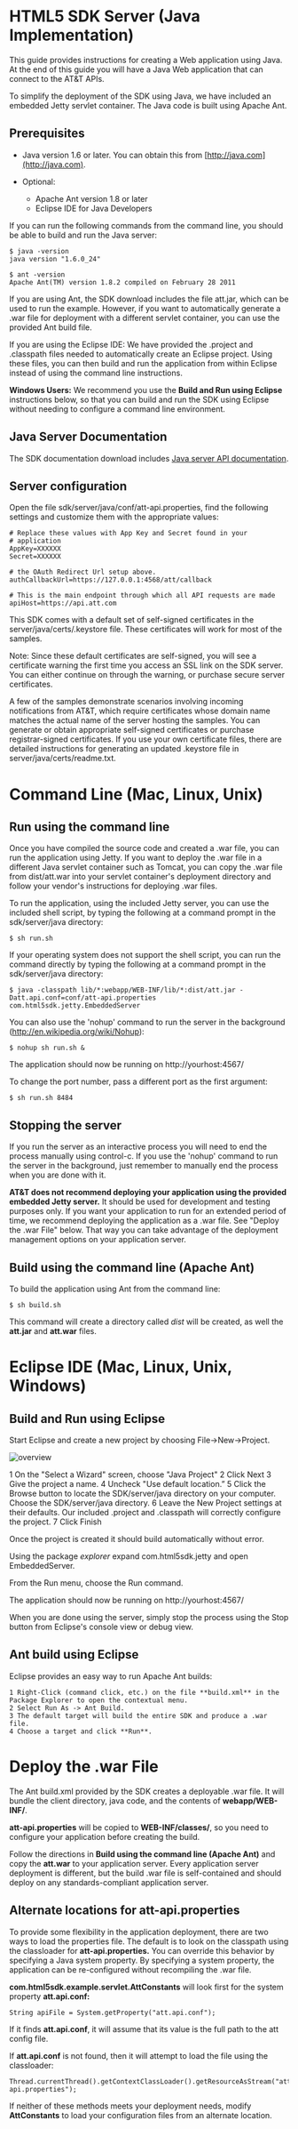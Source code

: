 HTML5 SDK Server (Java Implementation)
===

This guide provides instructions for creating a Web application using Java. At the end of this guide you will have a Java Web application that can connect to the AT&T APIs.

To simplify the deployment of the SDK using Java, we have included an embedded Jetty servlet container.  The Java code is built using Apache Ant.

Prerequisites
----

 - Java version 1.6 or later. You can obtain this from [http://java.com](http://java.com).

 - Optional:
   - Apache Ant version 1.8 or later
   - Eclipse IDE for Java Developers


If you can run the following commands from the command line, you should be able to build and run the Java server:


    $ java -version
    java version "1.6.0_24"

    $ ant -version
    Apache Ant(TM) version 1.8.2 compiled on February 28 2011


If you are using Ant, the SDK download includes the file att.jar, which can be used to run the example. However, if you want to automatically generate a .war file for deployment with a different servlet container, you can use the provided Ant build file.


If you are using the Eclipse IDE: We have provided the .project and .classpath files needed to automatically create an Eclipse project. Using these files, you can then build and run the application from within Eclipse instead of using the command line instructions.


**Windows Users:** We recommend you use the **Build and Run using Eclipse** instructions below, so that you can build and run the SDK using Eclipse without needing to configure a command line environment.


Java Server Documentation
---
The SDK documentation download includes [Java server API documentation](server/java/index.html).

Server configuration
---

Open the file sdk/server/java/conf/att-api.properties, find the following settings and customize them with the appropriate values:

    # Replace these values with App Key and Secret found in your 
    # application
    AppKey=XXXXXX
    Secret=XXXXXX

    # the OAuth Redirect Url setup above.
    authCallbackUrl=https://127.0.0.1:4568/att/callback

    # This is the main endpoint through which all API requests are made
    apiHost=https://api.att.com


This SDK comes with a default set of self-signed certificates in the server/java/certs/.keystore file. These certificates will work for most of the samples.

Note: Since these default certificates are self-signed, you will see a certificate warning the first time you access an SSL link on the SDK server. You can either continue on through the warning, or purchase secure server certificates.

A few of the samples demonstrate scenarios involving incoming notifications from AT&T, which require certificates whose domain name matches the actual name of the server hosting the samples. You can generate or obtain appropriate self-signed certificates or purchase registrar-signed certificates.  If you use your own certificate files, there are detailed instructions for generating an updated .keystore file in server/java/certs/readme.txt.


Command Line (Mac, Linux, Unix)
====

Run using the command line
---

Once you have compiled the source code and created a .war file, you can run the application using Jetty.  If you want to deploy the .war file in a different Java servlet container such as Tomcat, you can copy the .war file from  dist/att.war into your servlet container's deployment directory and follow your vendor's instructions for deploying .war files.


To run the application, using the included Jetty server, you can use the included shell script, by typing the following at a command prompt in the sdk/server/java directory:

    $ sh run.sh

If your operating system does not support the shell script, you can run the command directly by typing the following at a command prompt in the sdk/server/java directory:

    $ java -classpath lib/*:webapp/WEB-INF/lib/*:dist/att.jar -Datt.api.conf=conf/att-api.properties com.html5sdk.jetty.EmbeddedServer

You can also use the 'nohup' command to run the server in the background (<http://en.wikipedia.org/wiki/Nohup>):

    $ nohup sh run.sh &

The application should now be running on http://yourhost:4567/

To change the port number, pass a different port as the first argument:

    $ sh run.sh 8484

Stopping the server
---

If you run the server as an interactive process you will need to end the process manually using control-c.
If you use the 'nohup' command to run the server in the background, just remember to manually end the process when you are done with it.

**AT&T does not recommend deploying your application using the provided embedded Jetty server.** It should be used for development and testing purposes only.
If you want your application to run for an extended period of time, we recommend deploying the application as a .war file. See "Deploy the .war File" below.
That way you can take advantage of the deployment management options on your application server.




Build using the command line (Apache Ant)
---

To build the application using Ant from the command line:

    $ sh build.sh

This command will create a directory called *dist* will be created, as well the __att.jar__ and __att.war__ files. 


Eclipse IDE (Mac, Linux, Unix, Windows)
====

Build and Run using Eclipse
---

Start Eclipse and create a new project by choosing File->New->Project.

![overview](resources/images/eclipse-new.png)

 1 On the "Select a Wizard" screen, choose "Java Project"
 2 Click Next
 3 Give the project a name.
 4 Uncheck "Use default location.”
 5 Click the Browse button to locate the SDK/server/java directory on your computer.  Choose the SDK/server/java directory.
 6 Leave the New Project settings at their defaults. Our included .project and .classpath will correctly configure the project.
 7 Click Finish

Once the project is created it should build automatically without error.

Using the package *explorer* expand com.html5sdk.jetty and open EmbeddedServer.

From the Run menu, choose the Run command.

The application should now be running on http://yourhost:4567/

When you are done using the server, simply stop the process using the Stop button from Eclipse's console view or debug view.


Ant build using Eclipse
---

Eclipse provides an easy way to run Apache Ant builds: 

    1 Right-Click (command click, etc.) on the file **build.xml** in the Package Explorer to open the contextual menu.  
    2 Select Run As -> Ant Build.  
    3 The default target will build the entire SDK and produce a .war file.  
    4 Choose a target and click **Run**.  


Deploy the .war File
====


The Ant build.xml provided by the SDK creates a deployable .war file.  It will bundle the client directory, java code, and the contents of **webapp/WEB-INF/**.

**att-api.properties** will be copied to **WEB-INF/classes/**, so you need to configure your application before creating the build.

Follow the directions in **Build using the command line (Apache Ant)** and copy the **att.war** to your application server. Every application server deployment is different, but the build .war file is self-contained and should deploy on any standards-compliant application server.

Alternate locations for att-api.properties
---

To provide some flexibility in the application deployment, there are two ways to load the properties file. The default is to look on the classpath using the classloader for  **att-api.properties.**  You can override this behavior by specifying a Java system property. By specifying a system property, the application can be re-configured without recompiling the .war file.

**com.html5sdk.example.servlet.AttConstants** will look first for the system property **att.api.conf:**

    String apiFile = System.getProperty("att.api.conf");

If it finds **att.api.conf**, it will assume that its value is the full path to the att config file.

If **att.api.conf** is not found, then it will attempt to load the file using the classloader:

    Thread.currentThread().getContextClassLoader().getResourceAsStream("att-api.properties");

If neither of these methods meets your deployment needs, modify **AttConstants** to load your configuration files from an alternate location.
